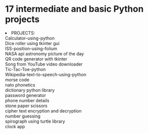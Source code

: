 # 17 intermediate and basic Python projects

<li>
PROJECTS:</br>
Calculator-using-python<br>
Dice roller using tkinter gui</br>
ISS-position-using-folium</br>
NASA api astronomy picture of the day</br>
QR code generator with tkinter</br>
Song from YouTube video downloader</br>
Tic-Tac-Toe-python</br>
Wikipedia-text-to-speech-using-python</br>
morse code</br>
nato phonetics</br>
dictionary python library</br>
password generator</br>
phone number details</br>
stone paper scissors</br>
cipher text encryption and decryption</br>
number guessing</br>
spirograph using turtle library</br>
clock app</br>
</li>
